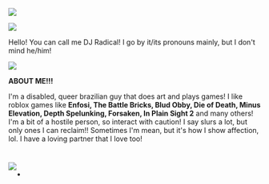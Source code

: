 ![](https://i.postimg.cc/gkp5TVWc/Ivory.png)

![](https://i.postimg.cc/9MCWBNWV/b0f7aa34.gif)

Hello! You can call me DJ Radical! I go by it/its pronouns mainly, but I don't mind he/him!

![](https://i.postimg.cc/9MCWBNWV/b0f7aa34.gif)

**ABOUT ME!!!**

I'm a disabled, queer brazilian guy that does art and plays games! I like roblox games like **Enfosi, The Battle Bricks, Blud Obby, Die of Death, Minus Elevation, Depth Spelunking, Forsaken, In Plain Sight 2** and many others! I'm a bit of a hostile person, so interact with caution! I say slurs a lot, but only ones I can reclaim!! Sometimes I'm mean, but it's how I show affection, lol. I have a loving partner that I love too!

# ![.](https://i.postimg.cc/XqD44j97/31198496.gif)
